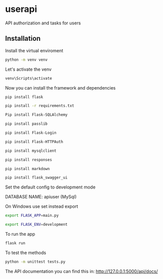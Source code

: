 # userapi
API authorization and tasks for users

## Installation

Install the virtual enviroment

```bash
python -m venv venv
```

Let's activate the venv 

```bash
venv\Scripts\activate
```

Now you can install the framework and dependencies

```bash
pip install flask

pip install -r requirements.txt

Pip install Flask-SQLAlchemy

pip install passlib

pip install Flask-Login

pip install Flask-HTTPAuth

pip install mysqlclient

pip install responses

pip install markdown

pip install flask_swagger_ui
```

Set the default config to development mode 

DATABASE NAME: apiuser (MySql)

On Windows use set instead export
```bash
export FLASK_APP=main.py
```
```bash
export FLASK_ENV=development
```

To run the app
```bash
flask run
```

To test the methods
```bash
python -m unittest tests.py
```

The API documentation you can find this in:
http://127.0.0.1:5000/api/docs/